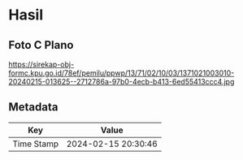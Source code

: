 # Hasil

## Foto C Plano

https://sirekap-obj-formc.kpu.go.id/78ef/pemilu/ppwp/13/71/02/10/03/1371021003010-20240215-013625--2712786a-97b0-4ecb-b413-6ed55413ccc4.jpg


## Metadata

| Key        | Value               |
| ---------- | ------------------- |
| Time Stamp | 2024-02-15 20:30:46 |



